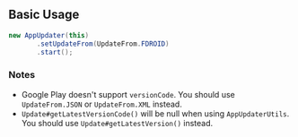 ## Basic Usage
```Java
new AppUpdater(this)
       .setUpdateFrom(UpdateFrom.FDROID)
       .start();
```

### Notes
* Google Play doesn't support `versionCode`. You should use `UpdateFrom.JSON` or `UpdateFrom.XML` instead.
* `Update#getLatestVersionCode()` will be null when using `AppUpdaterUtils`. You should use `Update#getLatestVersion()` instead.